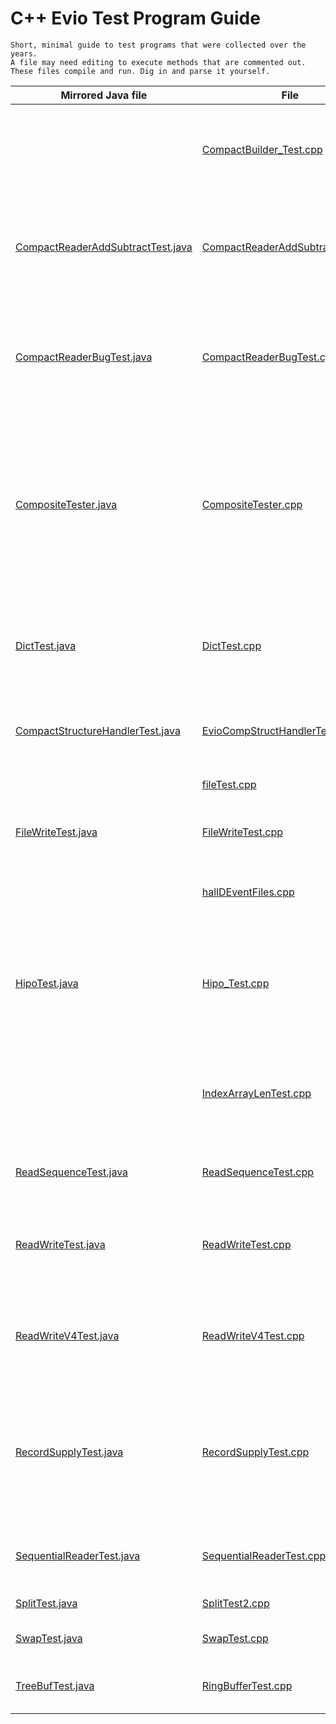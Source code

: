 
# **C++ Evio Test Program Guide**

    Short, minimal guide to test programs that were collected over the years.
    A file may need editing to execute methods that are commented out.
    These files compile and run. Dig in and parse it yourself.

| Mirrored Java file                                                                                         | File                                                                 | Function                                                                                                                                                                                                                                                                                            |
|------------------------------------------------------------------------------------------------------------|----------------------------------------------------------------------|-----------------------------------------------------------------------------------------------------------------------------------------------------------------------------------------------------------------------------------------------------------------------------------------------------|
|                                                                                                            | [CompactBuilder_Test.cpp](CompactBuilder_Test.cpp)                   | Compare writing evio data using the CompactEventBuilder, EventBuilder, and EvioEvent tree classes. Searches evio buffer. Method to test inserting EvioNode into buffer.                                                                                                                             |
| [CompactReaderAddSubtractTest.java](../../java/org/jlab/coda/jevio/test/CompactReaderAddSubtractTest.java) | [CompactReaderAddSubtractTest.cpp](CompactReaderAddSubtractTest.cpp) | Create and write events to buffer. Have EvioCompactReader scan buf, get EvioNodes, check them for status and print them out. Use reader.addStructure and removeStructure to change buf and then printout.                                                                                           |
| [CompactReaderBugTest.java](../../java/org/jlab/coda/jevio/test/CompactReaderBugTest.java)                 | [CompactReaderBugTest.cpp](CompactReaderBugTest.cpp)                 | Write buffer with hand-set evio 6 int data with unusual format (extra long header, user header without dictionary or first event), turn into byte data, read with EvioCompactReader, get and print data. Explore ByteBuffer capabilities.                                                           |
| [CompositeTester.java](../../java/org/jlab/coda/jevio/test/CompositeTester.java)                           | [CompositeTester.cpp](CompositeTester.cpp)                           | Create buf with CompositeData by hand, check double swapped with original. Using strings with CompositeData, using CompositeData objects with padding (don't end up on 4 byte boundary), using CompositeData.Data class to create EvioEvent, write to file, read back. Print out XML form of each event in file (java). Method to print CompositeData object.                                   |
| [DictTest.java](../../java/org/jlab/coda/jevio/test/DictTest.java)                                         | [DictTest.cpp](DictTest.cpp)                                         | Many tests of dictionary use. Define different dictionaries. Methods to play with EvioXMLDictionary and EvioDictionaryEntry methods. Methods use dictionary with EvioEvent, EvioBank, and EvioSegment.                                                                                              |
| [CompactStructureHandlerTest.java](../../java/org/jlab/coda/jevio/test/CompactStructureHandlerTest.java)   | [EvioCompStructHandlerTest.cpp](EvioCompStructHandlerTest.cpp)       | Create evio event buffer, put into EvioCompactStructureHandler, remove node, and examine resulting buffer.                                                                                                                                                                                          |
|                                                                                                            | [fileTest.cpp](fileTest.cpp)                                         | Very short test to see if #include \<filesystem\> is available on this system.                                                                                                                                                                                                                      |
| [FileWriteTest.java](../../java/org/jlab/coda/jevio/test/FileWriteTest.java)                               | [FileWriteTest.cpp](FileWriteTest.cpp)                               | Compare writing same events as ByteBuffers to file with EventWriterV4 (evio 4) and EventWriter (evio 6).                                                                                                                                                                                            |
|                                                                                                            | [hallDEventFiles.cpp](hallDEventFiles.cpp)                           | So Esnet can test data compressibility, take a hall D data file and write out each event into a separate file (no record structure).                                                                                                                                                                |
| [HipoTest.java](../../java/org/jlab/coda/jevio/test/HipoTest.java)                                         | [Hipo_Test.cpp](Hipo_Test.cpp)                                       | Create events with CompactEventBuilder, write into hipo file with Writer or WriterMT and read back with Reader, printout. Also create events with createTreeEvent, write with EventWriter, read with EvioReader, printout. Also run similar tests on buffers.                                       |
|                                                                                                            | [IndexArrayLenTest.cpp](IndexArrayLenTest.cpp)                       | Write evio 6 data (zero-length index array) with fwrite, read back with Reader and print. Used to test the reading of uncompressed evio buffer and file to see if changes made to handle a zero-length index array actually worked.                                                                 |                                                                                      |
| [ReadSequenceTest.java](../../java/org/jlab/coda/jevio/test/ReadSequenceTest.java)                         | [ReadSequenceTest.cpp](ReadSequenceTest.cpp)                         | Write file, read events back with EvioReader.parseNextEvent() with sequential API call.                                                                                                                     |
| [ReadWriteTest.java](../../java/org/jlab/coda/jevio/test/ReadWriteTest.java)                               | [ReadWriteTest.cpp](ReadWriteTest.cpp)                               | Write 1 event with Writer class and a user-header specified in constructor into buffer.  Read back with Reader, EvioCompactReader and EvioReader and compare to original buffer.                                                                                                                    |
| [ReadWriteV4Test.java](../../java/org/jlab/coda/jevio/test/ReadWriteV4Test.java)                           | [ReadWriteV4Test.cpp](ReadWriteV4Test.cpp)                           | Writes evio v4 file with EventWriterV4 with set endian, first event and dictionary, reads back. Routine to write evio v4 buffer. Reads back with EvioCompactReader and EvioReader.                                                                                                                  |
| [RecordSupplyTest.java](../../java/org/jlab/coda/jevio/test/RecordSupplyTest.java)                         | [RecordSupplyTest.cpp](RecordSupplyTest.cpp)                         | Test of RecordSupply class (based on Disruptor-cpp) with one thread getting & writing into record, multiple threads compressing records, and a thread to get and write out final record. RecordSupply is **NOT** meant to be used directly, but is used in WriterMT to do multithreaded compression. |
| [SequentialReaderTest.java](../../java/org/jlab/coda/jevio/test/SequentialReaderTest.java)                 | [SequentialReaderTest.cpp](SequentialReaderTest.cpp)                 | Test what happens when reading events from file and calling random access methods first followed by sequential methods.                                                                                                                                                                                                                                                                         |
| [SplitTest.java](../../java/org/jlab/coda/jevio/test/SplitTest.java)                                       | [SplitTest2.cpp](SplitTest2.cpp)                                     | Test automatic file naming routines.                                                                                                                                                                                                                                                     |
| [SwapTest.java](../../java/org/jlab/coda/jevio/test/SwapTest.java)                                         | [SwapTest.cpp](SwapTest.cpp)                                         | Create evio event with all kinds of data, double swap it and compare data with original.   |
| [TreeBufTest.java](../../java/org/jlab/coda/jevio/test/TreeBufTest.java)                                   | [RingBufferTest.cpp](RingBufferTest.cpp)                             | Used for testing C++ based ring buffer code in prep for creating RecordSupply class. **NOT** useful for anyone.                                                                                                                                                                                     |                                                                                                         | [Tree_Buf_Composite_Builder_Test.cpp](Tree_Buf_Composite_Builder_Test.cpp) | Has Java counterpart in TreeBufTest.java. Test EventBuilder, CompactEventBuilder, CompositeData, ByteBuffer (with memory mapping), BaseStructure's tree methods, and finding structures thru filters and listeners.                                                                                  |



                                                                                                 